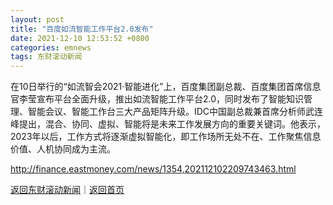```yaml
---
layout: post
title: "百度如流智能工作平台2.0发布"
date: 2021-12-10 12:53:52 +0800
categories: emnews
tags: 东财滚动新闻
---
```


在10日举行的“如流智会2021·智能进化”上，百度集团副总裁、百度集团首席信息官李莹宣布平台全面升级，推出如流智能工作平台2.0，同时发布了智能知识管理、智能会议、智能工作台三大产品矩阵升级。IDC中国副总裁兼首席分析师武连峰提出，混合、协同、虚拟、智能将是未来工作发展方向的重要关键词。他表示，2023年以后，工作方式将逐渐虚拟智能化，即工作场所无处不在、工作聚焦信息价值、人机协同成为主流。

<http://finance.eastmoney.com/news/1354,202112102209743463.html>

[返回东财滚动新闻](//finews.withounder.com/emnews/)｜[返回首页](//finews.withounder.com/)